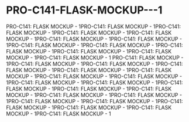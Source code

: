 # PRO-C141-FLASK-MOCKUP---1
PRO-C141: FLASK MOCKUP - 1PRO-C141: FLASK MOCKUP - 1PRO-C141: FLASK MOCKUP - 1PRO-C141: FLASK MOCKUP - 1PRO-C141: FLASK MOCKUP - 1PRO-C141: FLASK MOCKUP - 1PRO-C141: FLASK MOCKUP - 1PRO-C141: FLASK MOCKUP - 1PRO-C141: FLASK MOCKUP - 1PRO-C141: FLASK MOCKUP - 1PRO-C141: FLASK MOCKUP - 1PRO-C141: FLASK MOCKUP - 1PRO-C141: FLASK MOCKUP - 1    PRO-C141: FLASK MOCKUP - 1PRO-C141: FLASK MOCKUP - 1PRO-C141: FLASK MOCKUP - 1PRO-C141: FLASK MOCKUP - 1PRO-C141: FLASK MOCKUP - 1PRO-C141: FLASK MOCKUP - 1PRO-C141: FLASK MOCKUP - 1PRO-C141: FLASK MOCKUP - 1PRO-C141: FLASK MOCKUP - 1PRO-C141: FLASK MOCKUP - 1PRO-C141: FLASK MOCKUP - 1PRO-C141: FLASK MOCKUP - 1PRO-C141: FLASK MOCKUP - 1PRO-C141: FLASK MOCKUP - 1PRO-C141: FLASK MOCKUP - 1PRO-C141: FLASK MOCKUP - 1PRO-C141: FLASK MOCKUP - 1PRO-C141: FLASK MOCKUP - 1PRO-C141: FLASK MOCKUP - 1PRO-C141: FLASK MOCKUP - 1PRO-C141: FLASK MOCKUP - 1
